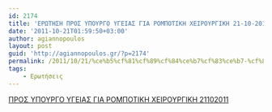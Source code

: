 ```yaml
---
id: 2174
title: 'ΕΡΩΤΗΣΗ ΠΡΟΣ ΥΠΟΥΡΓΟ ΥΓΕΙΑΣ ΓΙΑ ΡΟΜΠΟΤΙΚΗ ΧΕΙΡΟΥΡΓΙΚΗ 21-10-2011'
date: '2011-10-21T01:59:50+03:00'
author: agiannopoulos
layout: post
guid: 'http://agiannopoulos.gr/?p=2174'
permalink: /2011/10/21/%ce%b5%cf%81%cf%89%cf%84%ce%b7%cf%83%ce%b7-%cf%80%cf%81%ce%bf%cf%83-%cf%85%cf%80%ce%bf%cf%85%cf%81%ce%b3%ce%bf-%cf%85%ce%b3%ce%b5%ce%b9%ce%b1%cf%83-%ce%b3%ce%b9%ce%b1-%cf%81%ce%bf%ce%bc%cf%80%ce%bf/
tags:
    - Ερωτήσεις
---
```


[ΠΡΟΣ ΥΠΟΥΡΓΟ ΥΓΕΙΑΣ ΓΙΑ ΡΟΜΠΟΤΙΚΗ ΧΕΙΡΟΥΡΓΙΚΗ 21102011](/wp-content/uploads/2012/04/cf80cf81cebfcf83-cf85cf80cebfcf85cf81ceb3cebf-cf85ceb3ceb5ceb9ceb1cf83-ceb3ceb9ceb1-cf81cebfcebccf80cebfcf84ceb9cebaceb7-cf87ceb5ceb9.doc)